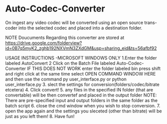 # Auto-Codec-Converter
On ingest any video codec will be converted using an open source trans-coder into the selected codec and placed into a destination folder.

NOTE Doucuments Regarding this converter are stored at
https://drive.google.com/folderview?id=0B7q5myK2_zghb192NXVmN3ZXdGM&usp=sharing_eid&ts=56afbf92


USAGE INSTRUCTIONS -MICROSOFT WINDOWS ONLY
1.Enter the folder labeled AutoConvert
2 Click on the Batch File labeled Auto-Codec-Converter
	IF THIS DOES NOT WORK
	enter the folder labeled bin
	press shift and right click at the same time
	select OPEN COMMAND WINDOW HERE
	and then use the command
	py user_interface.py
	or 
	python user_interface.py
3. slect the settings for conversion(folders/codec/bitrate etcetera)
4. Click convert!
5. any files in the specified IN folder  (that are convertable) will be then convertef and placed in the output folder
	NOTE: There are pre-specified input and output folders in the same folder as the batch script
6. close the cmd window when you wish to stop conversion.
7. open the app again and the settings you sleceted (other than bitrate) will be just as you left them!
8. Have fun! 